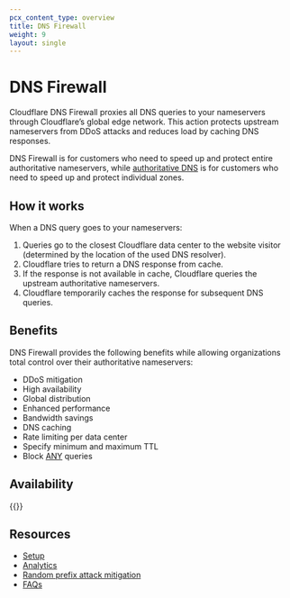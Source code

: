 ```yaml
---
pcx_content_type: overview
title: DNS Firewall
weight: 9
layout: single
---
```


# DNS Firewall

Cloudflare DNS Firewall proxies all DNS queries to your nameservers through Cloudflare’s global edge network. This action protects upstream nameservers from DDoS attacks and reduces load by caching DNS responses.

DNS Firewall is for customers who need to speed up and protect entire authoritative nameservers, while [authoritative DNS](/dns/zone-setups/full-setup/) is for customers who need to speed up and protect individual zones.

## How it works

When a DNS query goes to your nameservers:

1.  Queries go to the closest Cloudflare data center to the website visitor (determined by the location of the used DNS resolver).
2.  Cloudflare tries to return a DNS response from cache.
3.  If the response is not available in cache, Cloudflare queries the upstream authoritative nameservers.
4.  Cloudflare temporarily caches the response for subsequent DNS queries.

## Benefits

DNS Firewall provides the following benefits while allowing organizations total control over their authoritative nameservers:

*   DDoS mitigation
*   High availability
*   Global distribution
*   Enhanced performance
*   Bandwidth savings
*   DNS caching
*   Rate limiting per data center
*   Specify minimum and maximum TTL
*   Block [ANY](https://datatracker.ietf.org/doc/html/rfc8482) queries

## Availability

{{<feature-table id="dns.dns_firewall">}}

## Resources

*   [Setup](/dns/dns-firewall/setup/)
*   [Analytics](/dns/dns-firewall/analytics/)
*   [Random prefix attack mitigation](/dns/dns-firewall/random-prefix-attacks/)
*   [FAQs](/dns/dns-firewall/faq/)
